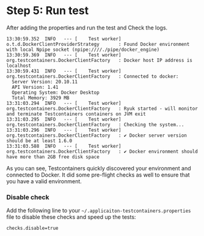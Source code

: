 Step 5: Run test 
=============

After adding the properties and run the test and Check the logs.

    13:30:59.352  INFO   --- [    Test worker] o.t.d.DockerClientProviderStrategy       : Found Docker environment with local Npipe socket (npipe:////./pipe/docker_engine)
    13:30:59.369  INFO   --- [    Test worker] org.testcontainers.DockerClientFactory   : Docker host IP address is localhost
    13:30:59.431  INFO   --- [    Test worker] org.testcontainers.DockerClientFactory   : Connected to docker: 
      Server Version: 20.10.11
      API Version: 1.41
      Operating System: Docker Desktop
      Total Memory: 3929 MB
    13:31:03.294  INFO   --- [    Test worker] org.testcontainers.DockerClientFactory   : Ryuk started - will monitor and terminate Testcontainers containers on JVM exit
    13:31:03.295  INFO   --- [    Test worker] org.testcontainers.DockerClientFactory   : Checking the system...
    13:31:03.296  INFO   --- [    Test worker] org.testcontainers.DockerClientFactory   : ✔ Docker server version should be at least 1.6.0
    13:31:03.588  INFO   --- [    Test worker] org.testcontainers.DockerClientFactory   : ✔ Docker environment should have more than 2GB free disk space

As you can see, Testcontainers quickly discovered your environment and connected to Docker. It did some pre-flight checks as well to ensure that you have a valid environment.

### Disable check
Add the following line to your `~/.applicaiton-testcontainers.properties` file to disable these checks and speed up the tests:

```checks.disable=true```


